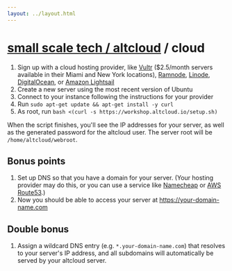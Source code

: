 ```yaml
---
layout: ../layout.html
---
```


# [small scale tech / altcloud](../) / cloud

1. Sign up with a cloud hosting provider, like [Vultr](https://vultr.com) ($2.5/month servers available in their Miami and New York locations), [Ramnode](https://ramnode.com/), [Linode](https://linode.com), [DigitalOcean](https://digitalocean.com), or [Amazon Lightsail](https://lightsail.aws.amazon.com)
1. Create a new server using the most recent version of Ubuntu
1. Connect to your instance following the instructions for your provider
1. Run `sudo apt-get update && apt-get install -y curl`
1. As root, run `bash <(curl -s https://workshop.altcloud.io/setup.sh)`

When the script finishes, you'll see the IP addresses for your server, as well as the generated password for the altcloud user. The server root will be `/home/altcloud/webroot`.

## Bonus points

1. Set up DNS so that you have a domain for your server. (Your hosting provider may do this, or you can use a service like [Namecheap](https://www.namecheap.com) or [AWS Route53](https://aws.amazon.com/route53/).)
1. Now you should be able to access your server at https://your-domain-name.com

## Double bonus

1. Assign a wildcard DNS entry (e.g. `*.your-domain-name.com`) that resolves to your server's IP address, and all subdomains will automatically be served by your altcloud server.
